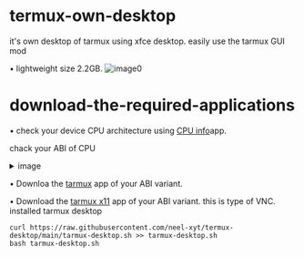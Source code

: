 # termux-own-desktop
it's own desktop of tarmux using xfce desktop. easily use the tarmux GUI mod 

• lightweight size 2.2GB.
![image0](https://github.com/Iamnod/termux-own-desktop/assets/166691075/26ccb03f-0983-473b-a5a9-8c30ce3ba9da)
# download-the-required-applications

• check your device CPU architecture using [CPU info](https://play.google.com/store/apps/details?id=com.kgurgul.cpuinfo)app.
 
chack your ABI of CPU
<details>
<summary>image</summary>
 
![image1](https://github.com/Iamnod/termux-on-desktop/assets/166691075/68bb34b8-7380-4621-ac8f-601cbc737589)

</details>

• Downloa the [tarmux](https://github.com/termux/termux-app/releases/tag/v0.118.0) app of your ABI variant.

• Download the [tarmux x11](https://github.com/termux/termux-x11/releases) app of your ABI variant.
this is type of VNC.
installed tarmux desktop 
```
curl https://raw.githubusercontent.com/neel-xyt/termux-desktop/main/tarmux-desktop.sh >> tarmux-desktop.sh
bash tarmux-desktop.sh
```

